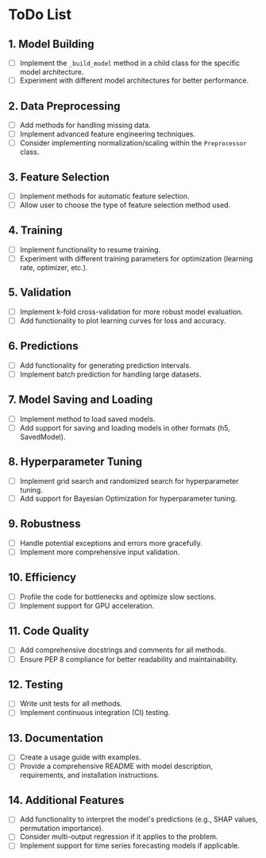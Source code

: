 # ToDo List

## 1. Model Building

- [ ] Implement the `_build_model` method in a child class for the specific model architecture.
- [ ] Experiment with different model architectures for better performance.

## 2. Data Preprocessing

- [ ] Add methods for handling missing data.
- [ ] Implement advanced feature engineering techniques.
- [ ] Consider implementing normalization/scaling within the `Preprocessor` class.

## 3. Feature Selection

- [ ] Implement methods for automatic feature selection.
- [ ] Allow user to choose the type of feature selection method used.

## 4. Training

- [ ] Implement functionality to resume training.
- [ ] Experiment with different training parameters for optimization (learning rate, optimizer, etc.).

## 5. Validation

- [ ] Implement k-fold cross-validation for more robust model evaluation.
- [ ] Add functionality to plot learning curves for loss and accuracy.

## 6. Predictions

- [ ] Add functionality for generating prediction intervals.
- [ ] Implement batch prediction for handling large datasets.

## 7. Model Saving and Loading

- [ ] Implement method to load saved models.
- [ ] Add support for saving and loading models in other formats (h5, SavedModel).

## 8. Hyperparameter Tuning

- [ ] Implement grid search and randomized search for hyperparameter tuning.
- [ ] Add support for Bayesian Optimization for hyperparameter tuning.

## 9. Robustness

- [ ] Handle potential exceptions and errors more gracefully.
- [ ] Implement more comprehensive input validation.

## 10. Efficiency

- [ ] Profile the code for bottlenecks and optimize slow sections.
- [ ] Implement support for GPU acceleration.

## 11. Code Quality

- [ ] Add comprehensive docstrings and comments for all methods.
- [ ] Ensure PEP 8 compliance for better readability and maintainability.

## 12. Testing

- [ ] Write unit tests for all methods.
- [ ] Implement continuous integration (CI) testing.

## 13. Documentation

- [ ] Create a usage guide with examples.
- [ ] Provide a comprehensive README with model description, requirements, and installation instructions.

## 14. Additional Features

- [ ] Add functionality to interpret the model's predictions (e.g., SHAP values, permutation importance).
- [ ] Consider multi-output regression if it applies to the problem.
- [ ] Implement support for time series forecasting models if applicable.
